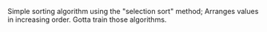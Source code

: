 Simple sorting algorithm using the "selection sort" method; Arranges values in increasing order. 
Gotta train those algorithms.
